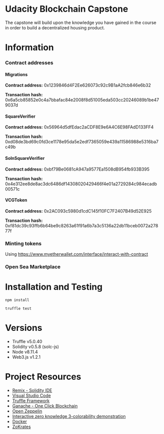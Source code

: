 # Udacity Blockchain Capstone

The capstone will build upon the knowledge you have gained in the course in order to build a decentralized housing product. 

# Information

### Contract addresses

#### Migrations

**Contract address:** 0x1239846d4F2Ee626073c92c9B1aA2fcb846e6b32

**Transaction hash:** 0x6a5cb85852e0c4a7bbafac84e2008f8d51005eda503cc20246089b1be479037d

#### SquareVerifier

**Contract address:** 0x56964d5dfEdac2aCDF8E9e6A4C6E98FAdD133FF4

**Transaction hash:** 0xd08de3bd69c0fd3ce1178e95da5e2edf7365059e439a11586988e5316ba7c49b

#### SolnSquareVerifier

**Contract address:** 0xbf79Be0681cA947a9577Ea1508dB954fb933B395

**Transaction hash:** 0x4e312ee8de8ac3dc6486df14308020429466f4e01a2729284c984ecadb00571c

#### VCGToken

**Contract address:** 0x2AC093c5980d1cdC145f10FC7F2407B49d52E925

**Transaction hash:** 0xf81dc39c93ffb6b64be9c8263a61f91a6b7a3c5136a22db11bceb0072a27877f


### Minting tokens

Using https://www.myetherwallet.com/interface/interact-with-contract


### Open Sea Marketplace


# Installation and Testing

```
npm install
```
```
truffle test
```

# Versions

* Truffle v5.0.40
* Solidity v0.5.8 (solc-js)
* Node v8.11.4
* Web3.js v1.2.1

# Project Resources

* [Remix - Solidity IDE](https://remix.ethereum.org/)
* [Visual Studio Code](https://code.visualstudio.com/)
* [Truffle Framework](https://truffleframework.com/)
* [Ganache - One Click Blockchain](https://truffleframework.com/ganache)
* [Open Zeppelin ](https://openzeppelin.org/)
* [Interactive zero knowledge 3-colorability demonstration](http://web.mit.edu/~ezyang/Public/graph/svg.html)
* [Docker](https://docs.docker.com/install/)
* [ZoKrates](https://github.com/Zokrates/ZoKrates)
